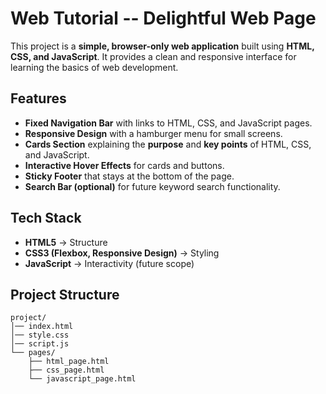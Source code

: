 # Web Tutorial -- Delightful Web Page 

This project is a **simple, browser-only web application** built using
**HTML, CSS, and JavaScript**. It provides a clean and responsive
interface for learning the basics of web development.

##  Features

-   **Fixed Navigation Bar** with links to HTML, CSS, and JavaScript pages.
-   **Responsive Design** with a hamburger menu for small screens.
-   **Cards Section** explaining the **purpose** and **key points** of
    HTML, CSS, and JavaScript.
-   **Interactive Hover Effects** for cards and buttons.
-   **Sticky Footer** that stays at the bottom of the page.
-   **Search Bar (optional)** for future keyword search functionality.

##  Tech Stack

-   **HTML5** → Structure
-   **CSS3 (Flexbox, Responsive Design)** → Styling
-   **JavaScript** → Interactivity (future scope)

##  Project Structure

    project/
    │── index.html
    │── style.css
    │── script.js
    └── pages/
        ├── html_page.html
        ├── css_page.html
        └── javascript_page.html